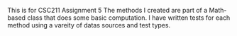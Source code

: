 This is for CSC211 Assignment 5
The methods I created are part of a Math-based class that does some basic computation.
I have written tests for each method using a vareity of datas sources and test types.